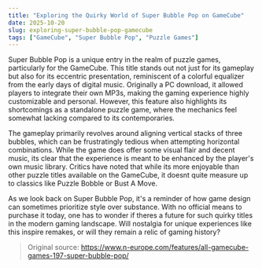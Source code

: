 ```yaml
---
title: "Exploring the Quirky World of Super Bubble Pop on GameCube"
date: 2025-10-20
slug: exploring-super-bubble-pop-gamecube
tags: ["GameCube", "Super Bubble Pop", "Puzzle Games"]
---
```

Super Bubble Pop is a unique entry in the realm of puzzle games, particularly for the GameCube. This title stands out not just for its gameplay but also for its eccentric presentation, reminiscent of a colorful equalizer from the early days of digital music. Originally a PC download, it allowed players to integrate their own MP3s, making the gaming experience highly customizable and personal. However, this feature also highlights its shortcomings as a standalone puzzle game, where the mechanics feel somewhat lacking compared to its contemporaries.

The gameplay primarily revolves around aligning vertical stacks of three bubbles, which can be frustratingly tedious when attempting horizontal combinations. While the game does offer some visual flair and decent music, its clear that the experience is meant to be enhanced by the player's own music library. Critics have noted that while its more enjoyable than other puzzle titles available on the GameCube, it doesnt quite measure up to classics like Puzzle Bobble or Bust A Move.

As we look back on Super Bubble Pop, it's a reminder of how game design can sometimes prioritize style over substance. With no official means to purchase it today, one has to wonder if theres a future for such quirky titles in the modern gaming landscape. Will nostalgia for unique experiences like this inspire remakes, or will they remain a relic of gaming history?
> Original source: https://www.n-europe.com/features/all-gamecube-games-197-super-bubble-pop/